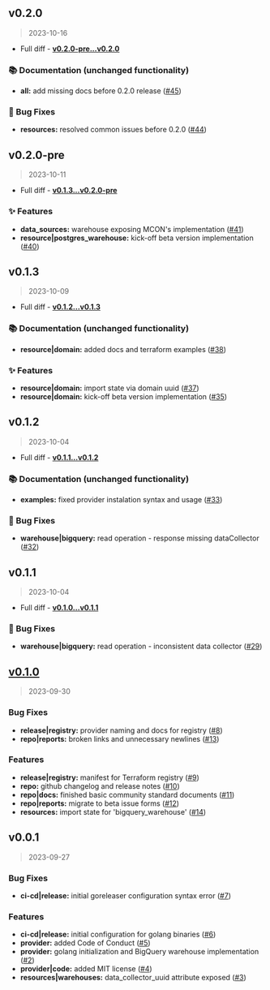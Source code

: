 
<a name="v0.2.0"></a>
## v0.2.0

> 2023-10-16

- Full diff - **[v0.2.0-pre...v0.2.0](https://github.com/kiwicom/terraform-provider-montecarlo/compare/v0.2.0-pre...v0.2.0)**  

### :books: Documentation (unchanged functionality)

* **all:** add missing docs before 0.2.0 release ([#45](https://github.com/kiwicom/terraform-provider-montecarlo/issues/45))

### :bug: Bug Fixes

* **resources:** resolved common issues before 0.2.0 ([#44](https://github.com/kiwicom/terraform-provider-montecarlo/issues/44))


<a name="v0.2.0-pre"></a>
## v0.2.0-pre

> 2023-10-11

- Full diff - **[v0.1.3...v0.2.0-pre](https://github.com/kiwicom/terraform-provider-montecarlo/compare/v0.1.3...v0.2.0-pre)**  

### :sparkles: Features

* **data_sources:** warehouse exposing MCON's implementation ([#41](https://github.com/kiwicom/terraform-provider-montecarlo/issues/41))
* **resource|postgres_warehouse:** kick-off beta version implementation ([#40](https://github.com/kiwicom/terraform-provider-montecarlo/issues/40))


<a name="v0.1.3"></a>
## v0.1.3

> 2023-10-09

- Full diff - **[v0.1.2...v0.1.3](https://github.com/kiwicom/terraform-provider-montecarlo/compare/v0.1.2...v0.1.3)**  

### :books: Documentation (unchanged functionality)

* **resource|domain:** added docs and terraform examples ([#38](https://github.com/kiwicom/terraform-provider-montecarlo/issues/38))

### :sparkles: Features

* **resource|domain:** import state via domain uuid ([#37](https://github.com/kiwicom/terraform-provider-montecarlo/issues/37))
* **resource|domain:** kick-off beta version implementation ([#35](https://github.com/kiwicom/terraform-provider-montecarlo/issues/35))


<a name="v0.1.2"></a>
## v0.1.2

> 2023-10-04

- Full diff - **[v0.1.1...v0.1.2](https://github.com/kiwicom/terraform-provider-montecarlo/compare/v0.1.1...v0.1.2)**  

### :books: Documentation (unchanged functionality)

* **examples:** fixed provider instalation syntax and usage ([#33](https://github.com/kiwicom/terraform-provider-montecarlo/issues/33))

### :bug: Bug Fixes

* **warehouse|bigquery:** read operation - response missing dataCollector ([#32](https://github.com/kiwicom/terraform-provider-montecarlo/issues/32))


<a name="v0.1.1"></a>
## v0.1.1

> 2023-10-04

- Full diff - **[v0.1.0...v0.1.1](https://github.com/kiwicom/terraform-provider-montecarlo/compare/v0.1.0...v0.1.1)**  

### :bug: Bug Fixes

* **warehouse|bigquery:** read operation - inconsistent data collector ([#29](https://github.com/kiwicom/terraform-provider-montecarlo/issues/29))


<a name="v0.1.0"></a>
## [v0.1.0](https://github.com/kiwicom/terraform-provider-montecarlo/compare/v0.0.1...v0.1.0)

> 2023-09-30

### Bug Fixes

* **release|registry:** provider naming and docs for registry ([#8](https://github.com/kiwicom/terraform-provider-montecarlo/issues/8))
* **repo|reports:** broken links and unnecessary newlines ([#13](https://github.com/kiwicom/terraform-provider-montecarlo/issues/13))

### Features

* **release|registry:** manifest for Terraform registry ([#9](https://github.com/kiwicom/terraform-provider-montecarlo/issues/9))
* **repo:** github changelog and release notes ([#10](https://github.com/kiwicom/terraform-provider-montecarlo/issues/10))
* **repo|docs:** finished basic community standard documents ([#11](https://github.com/kiwicom/terraform-provider-montecarlo/issues/11))
* **repo|reports:** migrate to beta issue forms ([#12](https://github.com/kiwicom/terraform-provider-montecarlo/issues/12))
* **resources:** import state for 'bigquery_warehouse' ([#14](https://github.com/kiwicom/terraform-provider-montecarlo/issues/14))


<a name="v0.0.1"></a>
## v0.0.1

> 2023-09-27

### Bug Fixes

* **ci-cd|release:** initial goreleaser configuration syntax error ([#7](https://github.com/kiwicom/terraform-provider-montecarlo/issues/7))

### Features

* **ci-cd|release:** initial configuration for golang binaries ([#6](https://github.com/kiwicom/terraform-provider-montecarlo/issues/6))
* **provider:** added Code of Conduct ([#5](https://github.com/kiwicom/terraform-provider-montecarlo/issues/5))
* **provider:** golang initialization and BigQuery warehouse implementation  ([#2](https://github.com/kiwicom/terraform-provider-montecarlo/issues/2))
* **provider|code:** added MIT license ([#4](https://github.com/kiwicom/terraform-provider-montecarlo/issues/4))
* **resources|warehouses:** data_collector_uuid attribute exposed ([#3](https://github.com/kiwicom/terraform-provider-montecarlo/issues/3))

